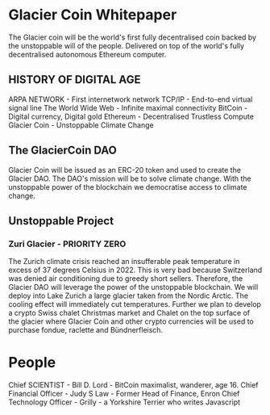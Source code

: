 # Glacier Coin Whitepaper
The Glacier coin will be the world's first fully decentralised coin backed by the unstoppable will of the people. Delivered on top of the world's fully decentralised autonomous Ethereum computer.

## HISTORY OF DIGITAL AGE
ARPA NETWORK - First internetwork network
TCP/IP - End-to-end virtual signal line
The World Wide Web - Infinite maximal connectivity
BitCoin - Digital currency, Digital gold
Ethereum - Decentralised Trustless Compute
Glacier Coin - Unstoppable Climate Change

## The GlacierCoin DAO
Glacier Coin will be issued as an ERC-20 token and used to create the Glacier DAO. The DAO's mission will be to solve climate change. With the unstoppable power of the blockchain we democratise access to climate change.

## Unstoppable Project 
### Zuri Glacier - PRIORITY ZERO
The Zurich climate crisis reached an insufferable peak temperature in excess of 37 degrees Celsius in 2022. This is very bad because Switzerland was denied air conditioning due to greedy short sellers. Therefore, the Glacier DAO will leverage the power of the unstoppable blockchain. We will deploy into Lake Zurich a large glacier taken from the Nordic Arctic. The cooling effect will immediately cut temperatures. Further we plan to develop a crypto Swiss chalet Christmas market and Chalet on the top surface of the glacier where Glacier Coin and other crypto currencies will be used to purchase fondue, raclette and Bündnerfleisch.

# People
Chief SCIENTIST - Bill D. Lord - BitCoin maximalist, wanderer, age 16.
Chief Financial Officer - Judy S Law - Former Head of Finance, Enron
Chief Technology Officer - Grilly - a Yorkshire Terrier who writes Javascript
